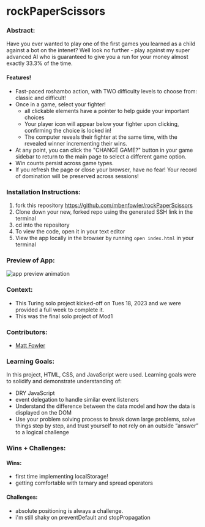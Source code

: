 # rockPaperScissors

### Abstract:
[//]: <> (Briefly describe what you built and its features. What problem is the app solving? How does this application solve that problem?)
Have you ever wanted to play one of the first games you learned as a child against a bot on the intenet? Well look no further - play against my super advanced AI who is guaranteed to give you a run for your money almost exactly 33.3% of the time.
#### Features!
- Fast-paced roshambo action, with TWO difficulty levels to choose from: classic and difficult!
- Once in a game, select your fighter!
    - all clickable elements have a pointer to help guide your important choices
    - Your player icon will appear below your fighter upon clicking, confirming the choice is locked in!
    - The computer reveals their fighter at the same time, with the revealed winner incrementing their wins.
- At any point, you can click the "CHANGE GAME?" button in your game sidebar to return to the main page to select a different game option.
- Win counts persist across game types.
- If you refresh the page or close your browser, have no fear! Your record of domination will be preserved across sessions!

### Installation Instructions:
[//]: <> (What steps does a person have to take to get your app cloned down and running?)
1. fork this repository https://github.com/mbenfowler/rockPaperScissors
2. Clone down your new, forked repo using the generated SSH link in the terminal
3. cd into the repository
4. To view the code, open it in your text editor
5. View the app locally in the browser by running `open index.html` in your terminal

### Preview of App:
![app preview animation]()

### Context:
[//]: <> (Give some context for the project here. How long did you have to work on it? How far into the Turing program are you?)
- This Turing solo project kicked-off on Tues 18, 2023 and we were provided a full week to complete it.
- This was the final solo project of Mod1

### Contributors:
[//]: <> (Who worked on this application? Link to their GitHubs.)
- [Matt Fowler](https://github.com/mbenfowler)

### Learning Goals:
[//]: <> (What were the learning goals of this project? What tech did you work with?)
In this project, HTML, CSS, and JavaScript were used.
Learning goals were to solidify and demonstrate understanding of:
- DRY JavaScript
- event delegation to handle similar event listeners
- Understand the difference between the data model and how the data is displayed on the DOM
- Use your problem solving process to break down large problems, solve things step by step, and trust yourself to not rely on an outside “answer” to a logical challenge

### Wins + Challenges:
[//]: <> (What are 2-3 wins you have from this project? What were some challenges you faced - and how did you get over them?)
#### Wins:
- first time implementing localStorage!
- getting comfortable with ternary and spread operators

#### Challenges:
- absolute positioning is always a challenge.
- i'm still shaky on preventDefault and stopPropagation